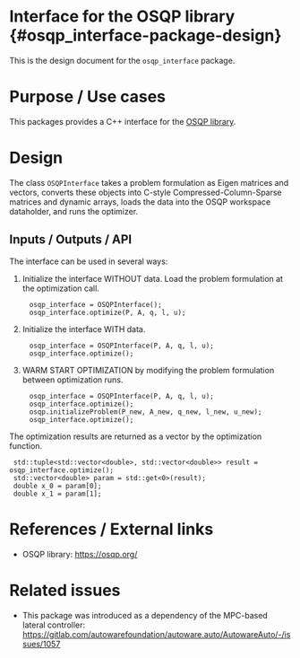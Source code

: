 Interface for the OSQP library {#osqp_interface-package-design}
===========

This is the design document for the `osqp_interface` package.


# Purpose / Use cases
<!-- Required -->
<!-- Things to consider:
    - Why did we implement this feature? -->
This packages provides a C++ interface for the [OSQP library](https://osqp.org/docs/solver/index.html).


# Design
<!-- Required -->
<!-- Things to consider:
    - How does it work? -->
The class `OSQPInterface` takes a problem formulation as Eigen matrices and vectors, converts these objects into
C-style Compressed-Column-Sparse matrices and dynamic arrays, loads the data into the OSQP workspace dataholder, and runs the optimizer.

## Inputs / Outputs / API
<!-- Required -->
<!-- Things to consider:
    - How do you use the package / API? -->
 The interface can be used in several ways:

   1. Initialize the interface WITHOUT data. Load the problem formulation at the optimization call.
   ```
        osqp_interface = OSQPInterface();
        osqp_interface.optimize(P, A, q, l, u);
   ```

   2. Initialize the interface WITH data.
   ```
        osqp_interface = OSQPInterface(P, A, q, l, u);
        osqp_interface.optimize();
   ```

   3. WARM START OPTIMIZATION by modifying the problem formulation between optimization runs.
   ```
        osqp_interface = OSQPInterface(P, A, q, l, u);
        osqp_interface.optimize();
        osqp.initializeProblem(P_new, A_new, q_new, l_new, u_new);
        osqp_interface.optimize();
   ```

The optimization results are returned as a vector by the optimization function.
```
 std::tuple<std::vector<double>, std::vector<double>> result = osqp_interface.optimize();
 std::vector<double> param = std::get<0>(result);
 double x_0 = param[0];
 double x_1 = param[1];
```

# References / External links
<!-- Optional -->
- OSQP library: https://osqp.org/

# Related issues
<!-- Required -->
- This package was introduced as a dependency of the MPC-based lateral controller: https://gitlab.com/autowarefoundation/autoware.auto/AutowareAuto/-/issues/1057
